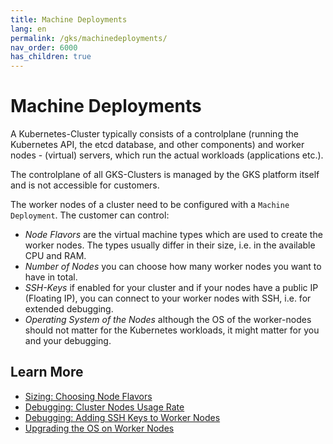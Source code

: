 ```yaml
---
title: Machine Deployments
lang: en
permalink: /gks/machinedeployments/
nav_order: 6000
has_children: true
---
```

# Machine Deployments

A Kubernetes-Cluster typically consists of a controlplane (running the Kubernetes API, the etcd database, and other components) and worker nodes - (virtual) servers, which run the actual workloads (applications etc.).

The controlplane of all GKS-Clusters is managed by the GKS platform itself and is not accessible for customers.

The worker nodes of a cluster need to be configured with a `Machine Deployment`. The customer can control:

* *Node Flavors* are the virtual machine types which are used to create the worker nodes. The types usually differ in their size, i.e. in the available CPU and RAM.
* *Number of Nodes* you can choose how many worker nodes you want to have in total.
* *SSH-Keys* if enabled for your cluster and if your nodes have a public IP (Floating IP), you can connect to your worker nodes with SSH, i.e. for extended debugging.
* *Operating System of the Nodes* although the OS of the worker-nodes should not matter for the Kubernetes workloads, it might matter for you and your debugging.

## Learn More

* [Sizing: Choosing Node Flavors](/gks/machinedeployments/nodeflavors/)
* [Debugging: Cluster Nodes Usage Rate](/gks/machinedeployments/clusternodesusagerate/)
* [Debugging: Adding SSH Keys to Worker Nodes](/gks/machinedeployments/add_ssh_key/)
* [Upgrading the OS on Worker Nodes](/gks/machinedeployments/updatingnodeos/)
